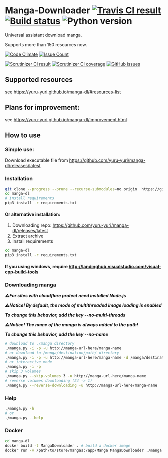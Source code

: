 # Manga-Downloader [![Travis CI result](https://travis-ci.org/yuru-yuri/manga-dl.svg?branch=master)](https://travis-ci.org/yuru-yuri/manga-dl/branches) [![Build status](https://ci.appveyor.com/api/projects/status/dssxq36cflv32gjr?svg=true)](https://ci.appveyor.com/project/1271/manga-downloader) ![Python version](https://img.shields.io/badge/Pyhton%20version-3.5--3.6-blue.svg)

Universal assistant download manga.

Supports more than 150 resources now.

[![Code Climate](https://codeclimate.com/github/yuru-yuri/manga-dl/badges/gpa.svg)](https://codeclimate.com/github/yuru-yuri/manga-dl)
[![Issue Count](https://codeclimate.com/github/yuru-yuri/manga-dl/badges/issue_count.svg)](https://codeclimate.com/github/yuru-yuri/manga-dl)

[![Scrutinizer CI result](https://scrutinizer-ci.com/g/yuru-yuri/manga-dl/badges/quality-score.png?b=master)](https://scrutinizer-ci.com/g/yuru-yuri/manga-dl)
[![Scrutinizer CI coverage](https://scrutinizer-ci.com/g/yuru-yuri/manga-dl/badges/coverage.png?b=master)](https://scrutinizer-ci.com/g/yuru-yuri/manga-dl)
[![GitHub issues](https://img.shields.io/github/issues/yuru-yuri/manga-dl.svg)](https://github.com/yuru-yuri/manga-dl/issues)


## Supported resources

see https://yuru-yuri.github.io/manga-dl/#resources-list


## Plans for improvement:

see https://yuru-yuri.github.io/manga-dl/improvement.html

## How to use

### Simple use:
Download executable file from https://github.com/yuru-yuri/manga-dl/releases/latest

### Installation

```bash
git clone --progress --prune --recurse-submodules=no origin  https://github.com/yuru-yuri/manga-dl.git
cd manga-dl
# install requirements
pip3 install -r requirements.txt
```

#### Or alternative installation:
1) Downloading repo: https://github.com/yuru-yuri/manga-dl/releases/latest
2) Extract archive
3) Install requirements
```bash
cd manga-dl
pip3 install -r requirements.txt
```

#### If you using windows, require http://landinghub.visualstudio.com/visual-cpp-build-tools

### Downloading manga

___:warning:For sites with cloudflare protect need installed Node.js___


___:warning:Notice! By default, the mode of multithreaded image loading is enabled___

___To change this behavior, add the key --no-multi-threads___


___:warning:Notice! The name of the manga is always added to the path!___

___To change this behavior, add the key --no-name___

```bash
# download to ./manga directory
./manga.py -i -p -u http://manga-url-here/manga-name
# or download to /manga/destination/path/ directory
./manga.py -i -p -u http://manga-url-here/manga-name -d /manga/destination/path/
# or interactive mode
./manga.py -i -p
# skip 3 volumes
./manga.py --skip-volumes 3 -u http://manga-url-here/manga-name
# reverse volumes downloading (24 -> 1)
./manga.py --reverse-downloading -u http://manga-url-here/manga-name
```

### Help

```bash
./manga.py -h
# or
./manga.py --help
```

### Docker

```bash
cd manga-dl
docker build -t MangaDownloader . # build a docker image
docker run -v /path/to/store/mangas:/app/Manga MangaDownloader ./manga.py -i -p -u http://manga-url-here/manga-name # run it
```
